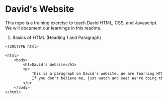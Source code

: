 # David's Website
This repo is a training exercise to teach David HTML, CSS, and Javascript.
We will document our learnings in this readme.

1. Basics of HTML (Heading 1 and Paragraph)
```dtd
<!DOCTYPE html>

<html>
    <body>
        <h1>David's Website</h1>
        <p>
            This is a paragraph on David's website. We are learning HTML together and we are going to build an awesome website!
            If you don't believe me, just watch and see! We're doing this because we're bored.
        </p>
    </body>
</html>
```